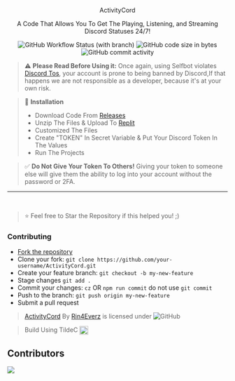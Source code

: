<p align="center">
ActivityCord
</p>
<p align="center">
A Code That Allows You To Get The Playing, Listening, and Streaming Discord Statuses 24/7!
</p>
<p align="center">
<img alt="GitHub Workflow Status (with branch)" src="https://img.shields.io/github/actions/workflow/status/rinxyzz/ActivityCord/codeql.yml?branch=main&style=for-the-badge">
<img alt="GitHub code size in bytes" src="https://img.shields.io/github/languages/code-size/rinxyzz/ActivityCord?style=for-the-badge">
<img alt="GitHub commit activity" src="https://img.shields.io/github/commit-activity/y/rinxyzz/ActivityCord?style=for-the-badge">
</p>

> :warning: **Please Read Before Using it:** Once again, using Selfbot violates [Discord Tos](https://discord.com/terms), your account is prone to being banned by Discord,If that happens we are not responsible as a developer, because it's at your own risk.

> :memo: **Installation**
> - Download Code From [Releases](https://github.com/rinxyzz/ActivityCord/releases)
> - Unzip The Files & Upload To [Replit](https://replit.com)
> - Customized The Files
> - Create "TOKEN" In Secret Variable & Put Your Discord Token In The Values
> - Run The Projects


> ✅ **Do Not Give Your Token To Others!** Giving your token to someone else will give them the ability to log into your account without the password or 2FA.

---

</br>

> ⭐ Feel free to Star the Repository if this helped you! ;)

### Contributing
- [Fork the repository](https://github.com/rinxyzz/ActivityCord/fork)
- Clone your fork: `git clone https://github.com/your-username/ActivityCord.git`
- Create your feature branch: `git checkout -b my-new-feature`
- Stage changes `git add .`
- Commit your changes: `cz` OR `npm run commit` do not use `git commit`
- Push to the branch: `git push origin my-new-feature`
- Submit a pull request

> [ActivityCord](https://github.com/rinxyzz/ActivityCord) By [Rin4Everz](https://rin4ever.xyz) is licensed under
> <img alt="GitHub" src="https://img.shields.io/github/license/rinxyzz/ActivityCord">

> Build Using TildeC <img src="https://raw.githubusercontent.com/rinxyzz/ActivityCord/main/icons/tildecv2.png" width="20" height="20" align="center">

## Contributors
<a href="https://github.com/rinxyzz/ActivityCord/graphs/contributors">
  <img src="https://contrib.rocks/image?repo=rinxyzz/ActivityCord" />
</a>

